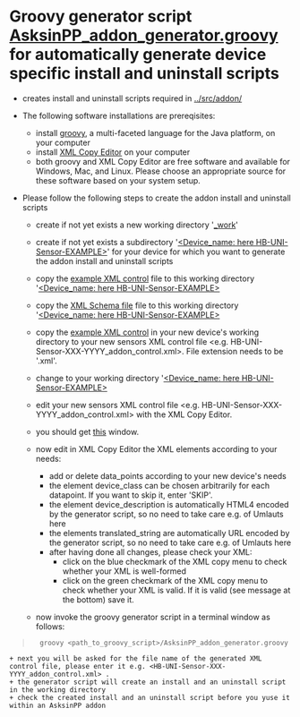  
# Groovy generator script [AsksinPP_addon_generator.groovy](./AsksinPP_addon_generator.groovy) for automatically generate device specific install and uninstall scripts

- creates install and uninstall scripts required in [../src/addon/](../src/addon/)

- The following software installations are prereqisites:

	+ install [groovy](https://groovy-lang.org/), a multi-faceted language for the Java platform, on your computer
	+ install [XML Copy Editor](https://xml-copy-editor.sourceforge.io/) on your computer
	+ both groovy and XML Copy Editor are free software and available for Windows, Mac, and Linux. Please choose an appropriate source for these software based on your system setup.
- Please follow the following steps to create the addon install and uninstall scripts
	+ create if not yet exists a new working directory '[_work](./_work)' 
	+ create if not yet exists a subdirectory '[<Device_name: here HB-UNI-Sensor-EXAMPLE>](./_work/HB-UNI-Sensor-EXAMPLE)' for your device for which you want to generate the addon install and uninstall scripts
	+ copy the [example XML control](_work/HB-UNI-Sensor-EXAMPLE/HB-UNI-Sensor-EXAMPLE_addon_control.xml) file to this working directory '[<Device_name: here HB-UNI-Sensor-EXAMPLE>](./_work/HB-UNI-Sensor-EXAMPLE)
	+ copy the [XML Schema file](_work/AsksinPP_addon_control_file.xsd) file to this working directory '[<Device_name: here HB-UNI-Sensor-EXAMPLE>](./_work/HB-UNI-Sensor-EXAMPLE)
	+ copy the [example XML control](_work/HB-UNI-Sensor-EXAMPLE/HB-UNI-Sensor-EXAMPLE_addon_control.xml) in your new device's working directory to your new sensors XML control file <e.g. HB-UNI-Sensor-XXX-YYYY_addon_control.xml>. File extension needs to be '.xml'.
	+ change to your working directory '[<Device_name: here HB-UNI-Sensor-EXAMPLE>](./_work/HB-UNI-Sensor-EXAMPLE)
	+ edit your new sensors XML control file <e.g. HB-UNI-Sensor-XXX-YYYY_addon_control.xml> with the XML Copy Editor.
	+ you should get [this](./Images/HB-UNI-Sensor-EXAMPLE_addon_control.xml.png) window.
	+ now edit in XML Copy Editor the XML elements according to your needs:
		* add or delete data_points according to your new device's needs
		* the element device_class can be chosen arbitrarily for each datapoint. If you want to skip it, enter 'SKIP'.
		* the element device_description is automatically HTML4 encoded by the generator script, so no need to take care e.g. of Umlauts here
		* the elements translated_string are automatically URL encoded by the generator script, so no need to take care e.g. of Umlauts here
		* after having done all changes, please check your XML:
			- click on the blue checkmark of the XML copy menu to check whether your XML is well-formed
			- click on the green checkmark of the XML copy menu to check whether your XML is valid. If it is valid (see message at the bottom) save it.
			
	+ now invoke the groovy generator script in a terminal window as follows:
> 		groovy <path_to_groovy_script>/AsksinPP_addon_generator.groovy
	+ next you will be asked for the file name of the generated XML control file, please enter it e.g. <HB-UNI-Sensor-XXX-YYYY_addon_control.xml> .
	+ the generator script will create an install and an uninstall script in the working directory
	+ check the created install and an uninstall script before you yuse it within an AsksinPP addon
